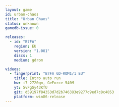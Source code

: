 ```yaml
---
layout: game
id: urban-chaos
title: "Urban Chaos"
status: unknown
gamedb-issue: 0

releases:
  - id: "B7FA"
    region: EU
    version: "1.001"
    discs: 1
    medium: gdrom

videos:
  - fingerprint: "B7FA GD-ROM1/1 EU"
    title: Intro auto run
    hw: i7 2720qm, GeForce 540M
    yt: 5vFgSy43KfU
    git: d59197f84353d7d2b746383e9277d9ed7c8c4053
    platform: win86-release
---
```

